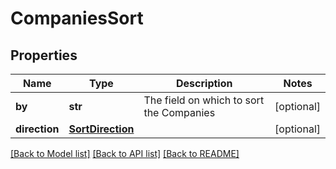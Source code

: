 # CompaniesSort


## Properties
Name | Type | Description | Notes
------------ | ------------- | ------------- | -------------
**by** | **str** | The field on which to sort the Companies | [optional] 
**direction** | [**SortDirection**](SortDirection.md) |  | [optional] 

[[Back to Model list]](../../README.md#documentation-for-models) [[Back to API list]](../../README.md#documentation-for-api-endpoints) [[Back to README]](../../README.md)



